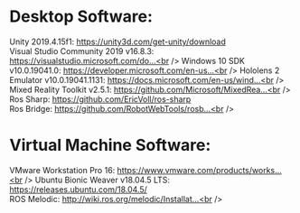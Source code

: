 # Desktop Software:
Unity 2019.4.15f1: https://unity3d.com/get-unity/download<br />
Visual Studio Community 2019 v16.8.3: https://visualstudio.microsoft.com/do...<br />
Windows 10 SDK v10.0.19041.0: https://developer.microsoft.com/en-us...<br />
Hololens 2 Emulator v10.0.19041.1131: https://docs.microsoft.com/en-us/wind...<br />
Mixed Reality Toolkit v2.5.1: https://github.com/Microsoft/MixedRea...<br />
Ros Sharp: https://github.com/EricVoll/ros-sharp<br />
Ros Bridge: https://github.com/RobotWebTools/rosb...<br />

# Virtual Machine Software:
VMware Workstation Pro 16: https://www.vmware.com/products/works...<br />
Ubuntu Bionic Weaver v18.04.5 LTS: https://releases.ubuntu.com/18.04.5/<br />
ROS Melodic: http://wiki.ros.org/melodic/Installat...<br />
